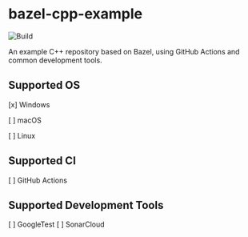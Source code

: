 # bazel-cpp-example

![Build](https://github.com/KevinAo22/bazel-cpp-example/actions/workflows/build.yml/badge.svg)

An example C++ repository based on Bazel, using GitHub Actions and common development tools.

## Supported OS

[x] Windows

[ ] macOS

[ ] Linux

## Supported CI

[ ] GitHub Actions

## Supported Development Tools

[ ] GoogleTest
[ ] SonarCloud
